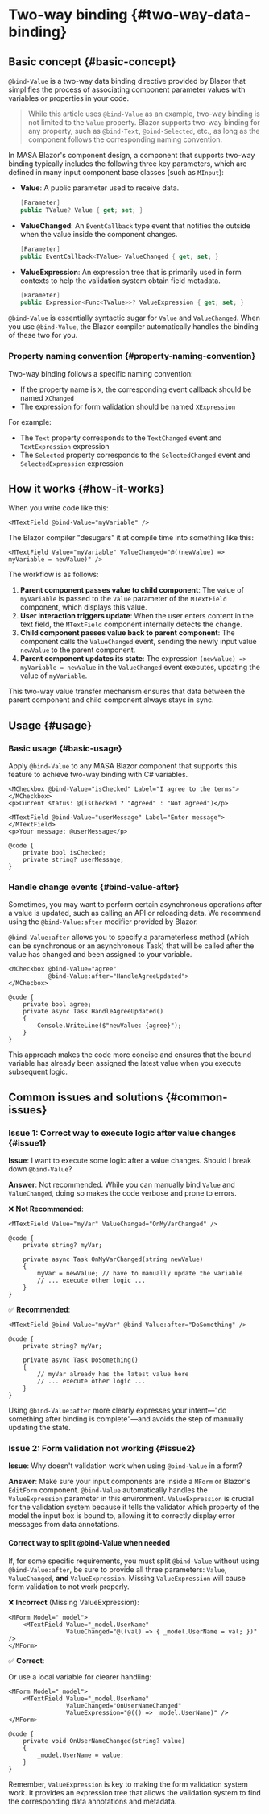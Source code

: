 # Two-way binding {#two-way-data-binding}

## Basic concept {#basic-concept}

`@bind-Value` is a two-way data binding directive provided by Blazor that simplifies the process of associating component parameter values with variables or properties in your code.

> While this article uses `@bind-Value` as an example, two-way binding is not limited to the `Value` property. Blazor supports two-way binding for any property, such as `@bind-Text`, `@bind-Selected`, etc., as long as the component follows the corresponding naming convention.

In MASA Blazor's component design, a component that supports two-way binding typically includes the following three key parameters, which are defined in many input component base classes (such as `MInput`):

- **Value**: A public parameter used to receive data.
  ```csharp
  [Parameter]
  public TValue? Value { get; set; }
  ```

- **ValueChanged**: An `EventCallback` type event that notifies the outside when the value inside the component changes.
  ```csharp
  [Parameter]
  public EventCallback<TValue> ValueChanged { get; set; }
  ```

- **ValueExpression**: An expression tree that is primarily used in form contexts to help the validation system obtain field metadata.
  ```csharp
  [Parameter]
  public Expression<Func<TValue>>? ValueExpression { get; set; }
  ```

`@bind-Value` is essentially syntactic sugar for `Value` and `ValueChanged`. When you use `@bind-Value`, the Blazor compiler automatically handles the binding of these two for you.

### Property naming convention {#property-naming-convention}

Two-way binding follows a specific naming convention:

- If the property name is `X`, the corresponding event callback should be named `XChanged`
- The expression for form validation should be named `XExpression`

For example:

- The `Text` property corresponds to the `TextChanged` event and `TextExpression` expression
- The `Selected` property corresponds to the `SelectedChanged` event and `SelectedExpression` expression

## How it works {#how-it-works}

When you write code like this:

```razor
<MTextField @bind-Value="myVariable" />
```

The Blazor compiler "desugars" it at compile time into something like this:

```razor
<MTextField Value="myVariable" ValueChanged="@((newValue) => myVariable = newValue)" />
```

The workflow is as follows:

1. **Parent component passes value to child component**: The value of `myVariable` is passed to the `Value` parameter of the `MTextField` component, which displays this value.
2. **User interaction triggers update**: When the user enters content in the text field, the `MTextField` component internally detects the change.
3. **Child component passes value back to parent component**: The component calls the `ValueChanged` event, sending the newly input value `newValue` to the parent component.
4. **Parent component updates its state**: The expression `(newValue) => myVariable = newValue` in the `ValueChanged` event executes, updating the value of `myVariable`.

This two-way value transfer mechanism ensures that data between the parent component and child component always stays in sync.

## Usage {#usage}

### Basic usage {#basic-usage}

Apply `@bind-Value` to any MASA Blazor component that supports this feature to achieve two-way binding with C# variables.

```razor
<MCheckbox @bind-Value="isChecked" Label="I agree to the terms"></MCheckbox>
<p>Current status: @(isChecked ? "Agreed" : "Not agreed")</p>

<MTextField @bind-Value="userMessage" Label="Enter message"></MTextField>
<p>Your message: @userMessage</p>

@code {
    private bool isChecked;
    private string? userMessage;
}
```

### Handle change events {#bind-value-after}

Sometimes, you may want to perform certain asynchronous operations after a value is updated, such as calling an API or reloading data. We recommend using the `@bind-Value:after` modifier provided by Blazor.

`@bind-Value:after` allows you to specify a parameterless method (which can be synchronous or an asynchronous Task) that will be called after the value has changed and been assigned to your variable.

```razor
<MCheckbox @bind-Value="agree"
           @bind-Value:after="HandleAgreeUpdated">
</MChecbox>

@code {
    private bool agree;
    private async Task HandleAgreeUpdated()
    {
        Console.WriteLine($"newValue: {agree}");
    }
}
```

This approach makes the code more concise and ensures that the bound variable has already been assigned the latest value when you execute subsequent logic.

## Common issues and solutions {#common-issues}

### Issue 1: Correct way to execute logic after value changes {#issue1}

**Issue**: I want to execute some logic after a value changes. Should I break down `@bind-Value`?

**Answer**: Not recommended. While you can manually bind `Value` and `ValueChanged`, doing so makes the code verbose and prone to errors.

❌ **Not Recommended**:

```razor
<MTextField Value="myVar" ValueChanged="OnMyVarChanged" />

@code {
    private string? myVar;

    private async Task OnMyVarChanged(string newValue)
    {
        myVar = newValue; // have to manually update the variable
        // ... execute other logic ...
    }
}
```

✅ **Recommended**:

```razor
<MTextField @bind-Value="myVar" @bind-Value:after="DoSomething" />

@code {
    private string? myVar;

    private async Task DoSomething()
    {
        // myVar already has the latest value here
        // ... execute other logic ...
    }
}
```

Using `@bind-Value:after` more clearly expresses your intent—"do something after binding is complete"—and avoids the step of manually updating the state.

### Issue 2: Form validation not working {#issue2}

**Issue**: Why doesn't validation work when using `@bind-Value` in a form?

**Answer**: Make sure your input components are inside a `MForm` or Blazor's `EditForm` component. `@bind-Value` automatically handles the `ValueExpression` parameter in this environment. `ValueExpression` is crucial for the validation system because it tells the validator which property of the model the input box is bound to, allowing it to correctly display error messages from data annotations.

#### Correct way to split @bind-Value when needed

If, for some specific requirements, you must split `@bind-Value` without using `@bind-Value:after`, be sure to provide all three parameters: `Value`, `ValueChanged`, **and** `ValueExpression`. Missing `ValueExpression` will cause form validation to not work properly.

❌ **Incorrect** (Missing ValueExpression):

```razor
<MForm Model="_model">
    <MTextField Value="_model.UserName" 
                ValueChanged="@((val) => { _model.UserName = val; })" />
</MForm>
```

✅ **Correct**:

Or use a local variable for clearer handling:

```razor
<MForm Model="_model">
    <MTextField Value="_model.UserName" 
                ValueChanged="OnUserNameChanged"
                ValueExpression="@(() => _model.UserName)" />
</MForm>

@code {
    private void OnUserNameChanged(string? value)
    {
        _model.UserName = value;
    }
}
```

Remember, `ValueExpression` is key to making the form validation system work. It provides an expression tree that allows the validation system to find the corresponding data annotations and metadata.
